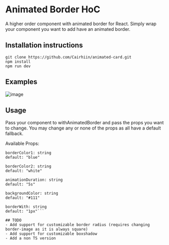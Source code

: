# Animated Border HoC
A higher order component with animated border for React. Simply wrap your component you want to add have an animated border.

## Installation instructions
```
git clone https://github.com/Cairhiin/animated-card.git
npm install
npm run dev
```

## Examples
![image](https://user-images.githubusercontent.com/21054780/236259737-98193214-f0f5-467a-9509-db818c9b3526.png)

## Usage
Pass your component to withAnimatedBorder and pass the props you want to change.
You may change any or none of the props as all have a default fallback.

Available Props:

```
borderColor1: string
default: "blue"

borderColor2: string
default: "white"

animationDuration: string
default: "5s"

backgroundColor: string
default: "#111"

borderWith: string
default: "1px"```

## TODO
- Add support for customizable border radius (requires changing border-image as it is always square)
- Add support for customizable boxshadow
- Add a non TS version
